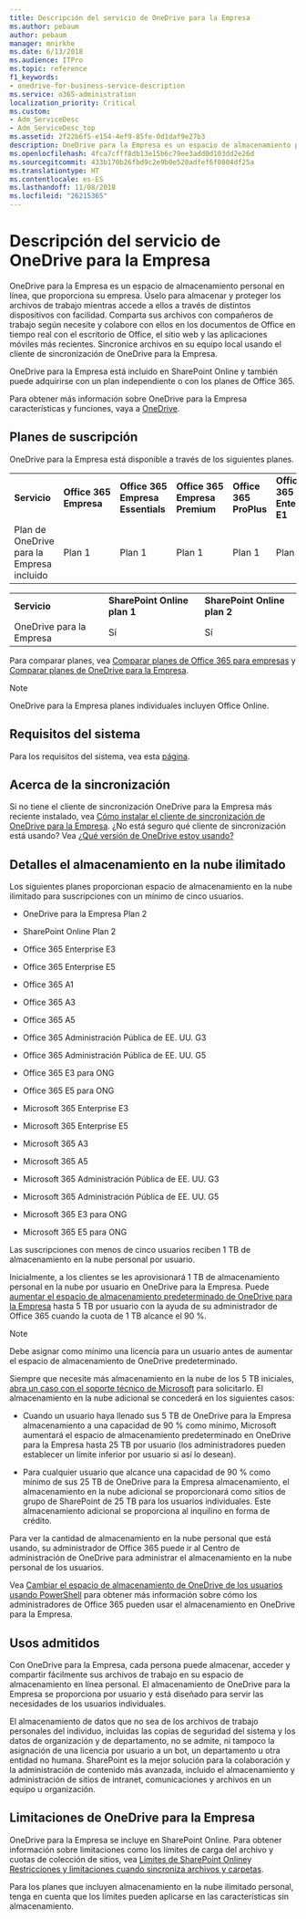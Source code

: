 ```yaml
---
title: Descripción del servicio de OneDrive para la Empresa
ms.author: pebaum
author: pebaum
manager: mnirkhe
ms.date: 6/13/2018
ms.audience: ITPro
ms.topic: reference
f1_keywords:
- onedrive-for-business-service-description
ms.service: o365-administration
localization_priority: Critical
ms.custom:
- Adm_ServiceDesc
- Adm_ServiceDesc_top
ms.assetid: 2f22b6f5-e154-4ef9-85fe-0d1daf9e27b3
description: OneDrive para la Empresa es un espacio de almacenamiento personal en línea, que proporciona su empresa. Úselo para almacenar y proteger los archivos de trabajo mientras accede a ellos a través de distintos dispositivos con facilidad. Comparta sus archivos con compañeros de trabajo según necesite y colabore con ellos en los documentos de Office en tiempo real con el escritorio de Office, el sitio web y las aplicaciones móviles más recientes. Sincronice archivos en su equipo local usando el cliente de sincronización de OneDrive para la Empresa.
ms.openlocfilehash: 4fca7cfff8db13e15b6c79ee3add0d103dd2e26d
ms.sourcegitcommit: 433b170b26fbd9c2e9b0e520adfef6f0804df25a
ms.translationtype: HT
ms.contentlocale: es-ES
ms.lasthandoff: 11/08/2018
ms.locfileid: "26215365"
---
```

# <a name="onedrive-for-business-service-description"></a>Descripción del servicio de OneDrive para la Empresa

OneDrive para la Empresa es un espacio de almacenamiento personal en línea, que proporciona su empresa. Úselo para almacenar y proteger los archivos de trabajo mientras accede a ellos a través de distintos dispositivos con facilidad. Comparta sus archivos con compañeros de trabajo según necesite y colabore con ellos en los documentos de Office en tiempo real con el escritorio de Office, el sitio web y las aplicaciones móviles más recientes. Sincronice archivos en su equipo local usando el cliente de sincronización de OneDrive para la Empresa.
  
OneDrive para la Empresa está incluido en SharePoint Online y también puede adquirirse con un plan independiente o con los planes de Office 365. 
  
Para obtener más información sobre OneDrive para la Empresa características y funciones, vaya a [OneDrive](https://go.microsoft.com/fwlink/?linkid=850345).
  
## <a name="subscription-plans"></a>Planes de suscripción

OneDrive para la Empresa está disponible a través de los siguientes planes.
  
||||||||||
|:-----|:-----|:-----|:-----|:-----|:-----|:-----|:-----|:-----|
|**Servicio** <br/> |**Office 365 Empresa** <br/> |**Office 365 Empresa Essentials** <br/> |**Office 365 Empresa Premium** <br/> |**Office 365 ProPlus** <br/> |**Office 365 Enterprise E1** <br/> |**Office 365 Enterprise E3** <br/> |**Office 365 Enterprise E5** <br/> |**Office 365 Enterprise F1** <br/> |
|Plan de OneDrive para la Empresa incluido  <br/> |Plan 1  <br/> |Plan 1  <br/> |Plan 1  <br/> |Plan 1  <br/> |Plan 1  <br/> |Plan 2  <br/> |Plan 2  <br/> |Plan F (anteriormente Plan K)  <br/> |
   
||||
|:-----|:-----|:-----|
|**Servicio** <br/> |**SharePoint Online plan 1** <br/> |**SharePoint Online plan 2** <br/> |
|OneDrive para la Empresa  <br/> |Sí  <br/> |Sí  <br/> |
   
Para comparar planes, vea [Comparar planes de Office 365 para empresas](https://go.microsoft.com/fwlink/?linkid=799177) y [Comparar planes de OneDrive para la Empresa](https://products.office.com/es-ES/onedrive-for-business/compare-onedrive-for-business-plans). 
  
> [!NOTE]
> OneDrive para la Empresa planes individuales incluyen Office Online. 
  
## <a name="system-requirements"></a>Requisitos del sistema

Para los requisitos del sistema, vea esta [página](https://go.microsoft.com/fwlink/?linkid=837584).
  
## <a name="about-sync"></a>Acerca de la sincronización

Si no tiene el cliente de sincronización OneDrive para la Empresa más reciente instalado, vea [Cómo instalar el cliente de sincronización de OneDrive para la Empresa](https://support.microsoft.com/es-ES/help/2903984/how-to-install-onedrive-for-business-for-sharepoint-and-sharepoint-onl). ¿No está seguro qué cliente de sincronización está usando? Vea [¿Qué versión de OneDrive estoy usando?](https://go.microsoft.com/fwlink/?linkid=846624)
  
## <a name="unlimited-cloud-storage-details"></a>Detalles el almacenamiento en la nube ilimitado

Los siguientes planes proporcionan espacio de almacenamiento en la nube ilimitado para suscripciones con un mínimo de cinco usuarios.
  
- OneDrive para la Empresa Plan 2
    
- SharePoint Online Plan 2
    
- Office 365 Enterprise E3
    
- Office 365 Enterprise E5
    
- Office 365 A1
    
- Office 365 A3
    
- Office 365 A5
    
- Office 365 Administración Pública de EE. UU. G3
    
- Office 365 Administración Pública de EE. UU. G5
    
- Office 365 E3 para ONG
    
- Office 365 E5 para ONG
    
- Microsoft 365 Enterprise E3
    
- Microsoft 365 Enterprise E5
    
- Microsoft 365 A3
    
- Microsoft 365 A5
    
- Microsoft 365 Administración Pública de EE. UU. G3
    
- Microsoft 365 Administración Pública de EE. UU. G5
    
- Microsoft 365 E3 para ONG
    
- Microsoft 365 E5 para ONG
    
Las suscripciones con menos de cinco usuarios reciben 1 TB de almacenamiento en la nube personal por usuario. 
  
Inicialmente, a los clientes se les aprovisionará 1 TB de almacenamiento personal en la nube por usuario en OneDrive para la Empresa. Puede [aumentar el espacio de almacenamiento predeterminado de OneDrive para la Empresa](https://go.microsoft.com/fwlink/?linkid=838024) hasta 5 TB por usuario con la ayuda de su administrador de Office 365 cuando la cuota de 1 TB alcance el 90 %. 
  
> [!NOTE]
> Debe asignar como mínimo una licencia para un usuario antes de aumentar el espacio de almacenamiento de OneDrive predeterminado. 
  
Siempre que necesite más almacenamiento en la nube de los 5 TB iniciales, [abra un caso con el soporte técnico de Microsoft](https://go.microsoft.com/fwlink/?linkid=869559) para solicitarlo. El almacenamiento en la nube adicional se concederá en los siguientes casos: 
  
- Cuando un usuario haya llenado sus 5 TB de OneDrive para la Empresa almacenamiento a una capacidad de 90 % como mínimo, Microsoft aumentará el espacio de almacenamiento predeterminado en OneDrive para la Empresa hasta 25 TB por usuario (los administradores pueden establecer un límite inferior por usuario si así lo desean). 
    
- Para cualquier usuario que alcance una capacidad de 90 % como mínimo de sus 25 TB de OneDrive para la Empresa almacenamiento, el almacenamiento en la nube adicional se proporcionará como sitios de grupo de SharePoint de 25 TB para los usuarios individuales. Este almacenamiento adicional se proporciona al inquilino en forma de crédito.
    
Para ver la cantidad de almacenamiento en la nube personal que está usando, su administrador de Office 365 puede ir al Centro de administración de OneDrive para administrar el almacenamiento en la nube personal de los usuarios. 
  
Vea [Cambiar el espacio de almacenamiento de OneDrive de los usuarios usando PowerShell](https://go.microsoft.com/fwlink/?linkid=866402) para obtener más información sobre cómo los administradores de Office 365 pueden usar el almacenamiento en OneDrive para la Empresa. 
  
## <a name="supported-uses"></a>Usos admitidos

Con OneDrive para la Empresa, cada persona puede almacenar, acceder y compartir fácilmente sus archivos de trabajo en su espacio de almacenamiento en línea personal. El almacenamiento de OneDrive para la Empresa se proporciona por usuario y está diseñado para servir las necesidades de los usuarios individuales.
  
El almacenamiento de datos que no sea de los archivos de trabajo personales del individuo, incluidas las copias de seguridad del sistema y los datos de organización y de departamento, no se admite, ni tampoco la asignación de una licencia por usuario a un bot, un departamento u otra entidad no humana. SharePoint es la mejor solución para la colaboración y la administración de contenido más avanzada, incluido el almacenamiento y administración de sitios de intranet, comunicaciones y archivos en un equipo u organización.
  
## <a name="onedrive-for-business-limitations"></a>Limitaciones de OneDrive para la Empresa

OneDrive para la Empresa se incluye en SharePoint Online. Para obtener información sobre limitaciones como los límites de carga del archivo y cuotas de colección de sitios, vea [Límites de SharePoint Online](https://go.microsoft.com/fwlink/?linkid=829156)y [Restricciones y limitaciones cuando sincroniza archivos y carpetas](https://support.microsoft.com/es-ES/help/3125202/restrictions-and-limitations-when-you-sync-files-and-folders).
  
Para los planes que incluyen almacenamiento en la nube ilimitado personal, tenga en cuenta que los límites pueden aplicarse en las características sin almacenamiento. 
  

